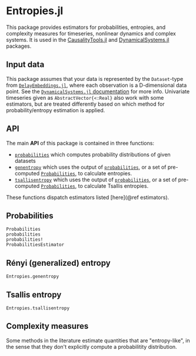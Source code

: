 # Entropies.jl

This package provides estimators for probabilities, entropies, and complexity measures for timeseries, nonlinear dynamics and complex systems. It is used in the [CausalityTools.jl](https://github.com/JuliaDynamics/CausalityTools.jl) and [DynamicalSystems.jl](https://github.com/JuliaDynamics/DynamicalSystems.jl) packages.

## Input data

This package assumes that your data is represented by the `Dataset`-type from [`DelayEmbeddings.jl`](https://github.com/JuliaDynamics/DelayEmbeddings.jl), where each observation is a D-dimensional data point. See the [`DynamicalSystems.jl` documentation](https://juliadynamics.github.io/DynamicalSystems.jl/dev/) for more info. Univariate timeseries given as
`AbstractVector{<:Real}` also work with some estimators, but are treated differently
based on which method for probability/entropy estimation is applied.

## API

The main **API** of this package is contained in three functions:

* [`probabilities`](@ref) which computes probability distributions of given datasets
* [`genentropy`](@ref) which uses the output of [`probabilities`](@ref), or a set of
    pre-computed [`Probabilities`](@ref), to calculate entropies.
* [`tsallisentropy`](@ref) which uses the output of [`probabilities`](@ref), or a set of
    pre-computed [`Probabilities`](@ref), to calculate Tsallis entropies.

These functions dispatch estimators listed [here](@ref estimators).

## Probabilities

```@docs
Probabilities
probabilities
probabilities!
ProbabilitiesEstimator
```

## Rényi (generalized) entropy

```@docs
Entropies.genentropy
```

## Tsallis entropy

```@docs
Entropies.tsallisentropy
```

## Complexity measures

Some methods in the literature estimate quantities that are "entropy-like", in the sense that they don't explicitly compute a probabilitity distribution.

```@docs
```
